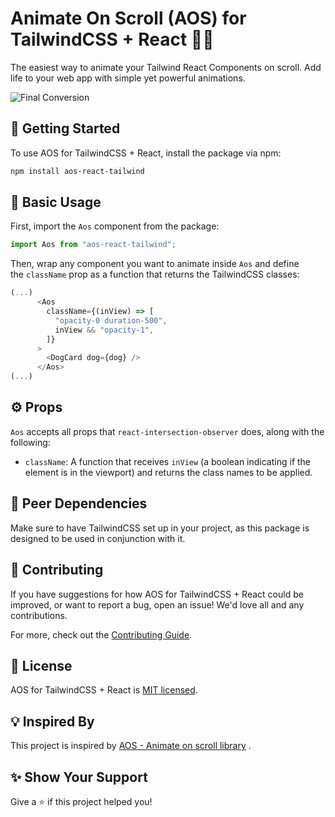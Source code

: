 # Animate On Scroll (AOS) for TailwindCSS + React 🎨📜

The easiest way to animate your Tailwind React Components on scroll. Add life to your web app with simple yet powerful animations.

![Final Conversion](https://github.com/Marcos-Montero/aos-react-tailwind/assets/66304414/8e248f8a-5233-4932-b852-5cf618d209ad)


## 🚀 Getting Started

To use AOS for TailwindCSS + React, install the package via npm:

```bash
npm install aos-react-tailwind
```

## 📖 Basic Usage

First, import the `Aos` component from the package:

```typescript
import Aos from "aos-react-tailwind";
```

Then, wrap any component you want to animate inside `Aos` and define the `className` prop as a function that returns the TailwindCSS classes:

```typescript
(...)
      <Aos
        className={(inView) => [
          "opacity-0 duration-500",
          inView && "opacity-1",
        ]}
      >
        <DogCard dog={dog} />
      </Aos>
(...)
```

## ⚙️ Props

`Aos` accepts all props that `react-intersection-observer` does, along with the following:

- `className`: A function that receives `inView` (a boolean indicating if the element is in the viewport) and returns the class names to be applied.

## 🤝 Peer Dependencies

Make sure to have TailwindCSS set up in your project, as this package is designed to be used in conjunction with it.

## 🔧 Contributing

If you have suggestions for how AOS for TailwindCSS + React could be improved, or want to report a bug, open an issue! We'd love all and any contributions.

For more, check out the [Contributing Guide](CONTRIBUTING.md).

## 📄 License

AOS for TailwindCSS + React is [MIT licensed](LICENSE).

## 💡 Inspired By

This project is inspired by [AOS - Animate on scroll library](https://github.com/michalsnik/aos) .

## ✨ Show Your Support

Give a ⭐️ if this project helped you!
